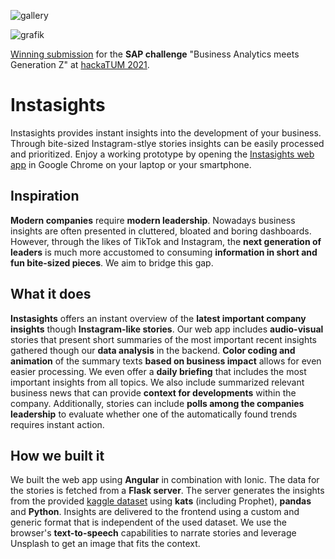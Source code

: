 ![gallery](https://user-images.githubusercontent.com/23716586/143298527-0a6236bd-2628-4009-bde1-d5c0403243ca.jpg)

![grafik](https://user-images.githubusercontent.com/23716586/143298832-6e8b7692-48d3-4a28-be31-e8e00ddda4f1.png)

[Winning submission](https://devpost.com/software/instasights) for the **SAP challenge** "Business Analytics meets Generation Z" at [hackaTUM 2021](https://hackatum21.devpost.com/submissions/search?utf8=%E2%9C%93&prize_filter%5Bprizes%5D%5B%5D=50427).

# Instasights
Instasights provides instant insights into the development of your business. Through bite-sized Instagram-stlye stories insights can be easily processed and prioritized.
Enjoy a working prototype by opening the [Instasights web app](https://hackatum-instasights.web.app/) in Google Chrome on your laptop or your smartphone. 

## Inspiration
**Modern companies** require **modern leadership**. Nowadays business insights are often presented in cluttered, bloated and boring dashboards. However, through the likes of TikTok and Instagram, the **next generation of leaders** is much more accustomed to consuming **information in short and fun bite-sized pieces**. We aim to bridge this gap.

## What it does
**Instasights** offers an instant overview of the **latest important company insights** though **Instagram-like stories**. Our web app includes **audio-visual** stories that present short summaries of the most important recent insights gathered though our **data analysis** in the backend. **Color coding and animation** of the summary texts **based on business impact** allows for even easier processing. We even offer a **daily briefing** that includes the most important insights from all topics. We also include summarized relevant business news that can provide **context for developments** within the company.
Additionally, stories can include **polls among the companies leadership** to evaluate whether one of the automatically found trends requires instant action.

## How we built it
We built the web app using **Angular** in combination with Ionic. The data for the stories is fetched from a **Flask server**. The server generates the insights from the provided [kaggle dataset](https://www.kaggle.com/berkayalan/retail-sales-data) using **kats** (including Prophet), **pandas** and **Python**. Insights are delivered to the frontend using a custom and generic format that is independent of the used dataset. We use the browser's **text-to-speech** capabilities to narrate stories and leverage Unsplash to get an image that fits the context.
